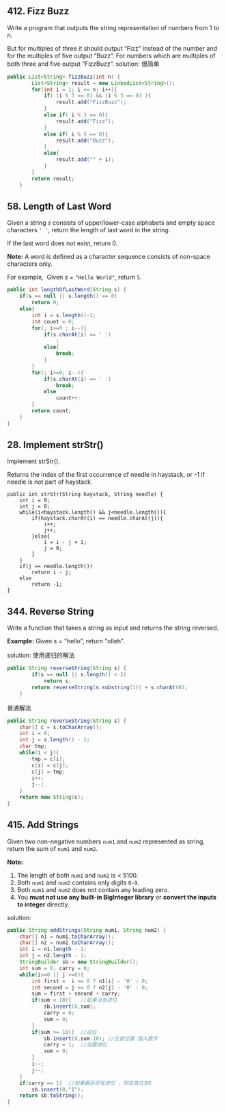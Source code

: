## 412. Fizz Buzz

Write a program that outputs the string representation of numbers from 1 to n.

But for multiples of three it should output “Fizz” instead of the number and for the multiples of five output “Buzz”. 
For numbers which are multiples of both three and five output “FizzBuzz”.
solution: 很简单
```java
public List<String> fizzBuzz(int n) {
        List<String> result = new LinkedList<String>();
        for(int i = 1; i <= n; i++){
            if( (i % 3 == 0) && (i % 5 == 0) ){
                result.add("FizzBuzz");
            }
            else if( i % 3 == 0){
                result.add("Fizz");
            }
            else if( i % 5 == 0){
                result.add("Buzz");
            }
            else{
                result.add("" + i);
            }
        }
        return result;
    }
```


##  58. Length of Last Word

Given a string *s* consists of upper/lower-case alphabets and empty space characters `' '`, return the length of last word in the string.

If the last word does not exist, return 0.

**Note:** A word is defined as a character sequence consists of non-space characters only.

For example, 
Given *s* = `"Hello World"`,
return `5`.


```java
public int lengthOfLastWord(String s) {
    if(s == null || s.length() == 0)
        return 0;
    else{
        int i = s.length()-1;
        int count = 0;
        for(; i>=0 ; i--){
            if(s.charAt(i) == ' ')
                ;
            else{
                break;
            }
        }
        for(; i>=0; i--){
            if(s.charAt(i) == ' ')
                break;
            else
                count++;
        }
        return count;
    }
}
```



## 28. Implement strStr()

Implement strStr().

Returns the index of the first occurrence of needle in haystack, or -1 if needle is not part of haystack.

    public int strStr(String haystack, String needle) {
        int i = 0;
        int j = 0;
        while(i<haystack.length() && j<needle.length()){
            if(haystack.charAt(i) == needle.charAt(j)){
                i++;
                j++;
            }else{
                i = i - j + 1;
                j = 0;
            }
        }
        if(j == needle.length())
            return i - j;
        else
            return -1;
    }

## 344. Reverse String

Write a function that takes a string as input and returns the string reversed.

**Example:**
Given s = "hello", return "olleh".

solution: 使用递归的解法

```java
public String reverseString(String s) {
        if(s == null || s.length() < 2)
            return s;
        return reverseString(s.substring(1)) + s.charAt(0);
    }
```

普通解法

```java
public String reverseString(String s) {
  	char[] c = s.toCharArray();
  	int i = 0;
  	int j = s.length() - 1;
  	char tmp;
  	while(i < j){
      	tmp = c[i];
      	c[i] = c[j];
      	c[j] = tmp;
      	i++;
      	j--;
  	}
  	return new String(c);
}
```
## 415. Add Strings
Given two non-negative numbers `num1` and `num2` represented as string, return the sum of `num1` and `num2`.

**Note:**

1. The length of both `num1` and `num2` is < 5100.
2. Both `num1` and `num2` contains only digits `0-9`.
3. Both `num1` and `num2` does not contain any leading zero.
4. You **must not use any built-in BigInteger library** or **convert the inputs to integer** directly.

solution:



```java
public String addStrings(String num1, String num2) {
    char[] n1 = num1.toCharArray();
    char[] n2 = num2.toCharArray();
    int i = n1.length - 1;
    int j = n2.length - 1;
    StringBuilder sb = new StringBuilder();
    int sum = 0, carry = 0;
    while(i>=0 || j >=0){
        int first =  i >= 0 ? n1[i] - '0' : 0;
        int second = j >= 0 ? n2[j] - '0' : 0;
        sum = first + second + carry;
        if(sum < 10){   //如果没有进位
            sb.insert(0,sum);
            carry = 0;
            sum = 0;
        }
        if(sum >= 10){  //进位
            sb.insert(0,sum-10); //在首位置 插入数字
            carry = 1;  //设置进位
            sum = 0;
        }
        i--;
        j--;
    }
    if(carry == 1)  //如果最后还有进位 ，则在首位加1
        sb.insert(0,"1");
    return sb.toString();
}
```